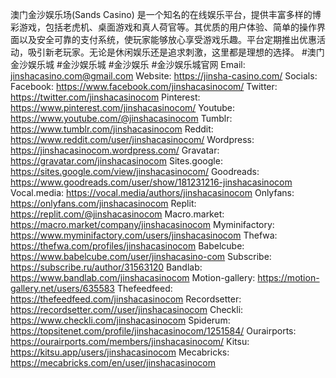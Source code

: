 澳门金沙娱乐场(Sands Casino) 是一个知名的在线娱乐平台，提供丰富多样的博彩游戏，包括老虎机、桌面游戏和真人荷官等。其优质的用户体验、简单的操作界面以及安全可靠的支付系统，使玩家能够放心享受游戏乐趣。平台定期推出优惠活动，吸引新老玩家。无论是休闲娱乐还是追求刺激，这里都是理想的选择。
#澳门金沙娱乐城   #金沙娱乐城   #金沙娱乐  #金沙娱乐城官网
Email: jinshacasino.com@gmail.com
Website: <a href="https://jinsha-casino.com/">https://jinsha-casino.com/</a>
Socials:
Facebook: <a href="https://www.facebook.com/jinshacasinocom/">https://www.facebook.com/jinshacasinocom/</a>
Twitter: <a href="https://twitter.com/jinshacasinocom">https://twitter.com/jinshacasinocom</a>
Pinterest: <a href="https://www.pinterest.com/jinshacasinocom/">https://www.pinterest.com/jinshacasinocom/</a>
Youtube: <a href="https://www.youtube.com/@jinshacasinocom">https://www.youtube.com/@jinshacasinocom</a>
Tumblr: <a href="https://www.tumblr.com/jinshacasinocom">https://www.tumblr.com/jinshacasinocom</a>
Reddit: <a href="https://www.reddit.com/user/jinshacasinocom/">https://www.reddit.com/user/jinshacasinocom/</a>
Wordpress: <a href="https://jinshacasinocom.wordpress.com/">https://jinshacasinocom.wordpress.com/</a>
Gravatar: <a href="https://gravatar.com/jinshacasinocom">https://gravatar.com/jinshacasinocom</a>
Sites.google: <a href="https://sites.google.com/view/jinshacasinocom/">https://sites.google.com/view/jinshacasinocom/</a>
Goodreads: <a href="https://www.goodreads.com/user/show/181231216-jinshacasinocom">https://www.goodreads.com/user/show/181231216-jinshacasinocom</a>
Vocal.media: <a href="https://vocal.media/authors/jinshacasinocom">https://vocal.media/authors/jinshacasinocom</a>
Onlyfans: <a href="https://onlyfans.com/jinshacasinocom">https://onlyfans.com/jinshacasinocom</a>
Replit: <a href="https://replit.com/@jinshacasinocom">https://replit.com/@jinshacasinocom</a>
Macro.market: <a href="https://macro.market/company/jinshacasinocom">https://macro.market/company/jinshacasinocom</a>
Myminifactory: <a href="https://www.myminifactory.com/users/jinshacasinocom">https://www.myminifactory.com/users/jinshacasinocom</a>
Thefwa: <a href="https://thefwa.com/profiles/jinshacasinocom">https://thefwa.com/profiles/jinshacasinocom</a>
Babelcube: <a href="https://www.babelcube.com/user/jinshacasino-com">https://www.babelcube.com/user/jinshacasino-com</a>
Subscribe: <a href="https://subscribe.ru/author/31563120">https://subscribe.ru/author/31563120</a>
Bandlab: <a href="https://www.bandlab.com/jinshacasinocom">https://www.bandlab.com/jinshacasinocom</a>
Motion-gallery: <a href="https://motion-gallery.net/users/635583">https://motion-gallery.net/users/635583</a>
Thefeedfeed: <a href="https://thefeedfeed.com/jinshacasinocom">https://thefeedfeed.com/jinshacasinocom</a>
Recordsetter: <a href="https://recordsetter.com//user/jinshacasinocom">https://recordsetter.com//user/jinshacasinocom</a>
Checkli: <a href="https://www.checkli.com/jinshacasinocom">https://www.checkli.com/jinshacasinocom</a>
Spiderum: <a href="https://topsitenet.com/profile/jinshacasinocom/1251584/">https://topsitenet.com/profile/jinshacasinocom/1251584/</a>
Ourairports: <a href="https://ourairports.com/members/jinshacasinocom/">https://ourairports.com/members/jinshacasinocom/</a>
Kitsu: <a href="https://kitsu.app/users/jinshacasinocom">https://kitsu.app/users/jinshacasinocom</a>
Mecabricks: <a href="https://mecabricks.com/en/user/jinshacasinocom">https://mecabricks.com/en/user/jinshacasinocom</a>